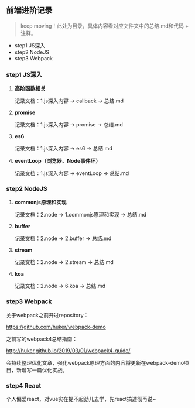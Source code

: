## 前端进阶记录
> keep moving！此处为目录，具体内容看对应文件夹中的总结.md和代码 + 注释。

- step1 JS深入
- step2 NodeJS
- step3 Webpack

### step1 JS深入
1. **高阶函数相关**

   记录文档：1.js深入内容 -> callback -> 总结.md

2. **promise**

   记录文档：1.js深入内容 -> promise -> 总结.md

3. **es6** 

   记录文档：1.js深入内容 -> es6 -> 总结.md

4. **eventLoop（浏览器、Node事件环）**

   记录文档：1.js深入内容 -> eventLoop -> 总结.md

### step2 NodeJS

1. **commonjs原理和实现**

   记录文档：2.node -> 1.commonjs原理和实现 -> 总结.md

2. **buffer**

   记录文档：2.node -> 2.buffer -> 总结.md

4. **stream**

   记录文档：2.node -> 2.stream -> 总结.md

6. **koa**

   记录文档：2.node -> 6.koa -> 总结.md

 ### step3 Webpack

关于webpack之前开过repository：

https://github.com/huker/webpack-demo

之前写的webpack4总结指南：

http://huker.github.io/2019/03/01/webpack4-guide/

会持续整理优化文章，强化webpack原理方面的内容将更新在webpack-demo项目，新增写一篇优化实战。

### step4 React

个人偏爱react，对vue实在提不起劲儿去学，先react搞透彻再说~